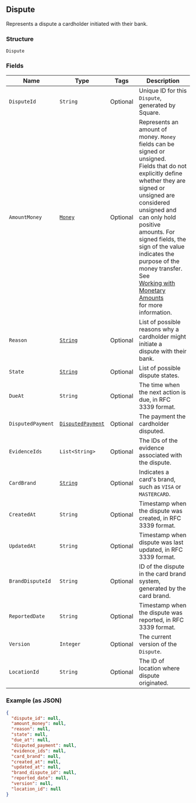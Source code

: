 ## Dispute

Represents a dispute a cardholder initiated with their bank.

### Structure

`Dispute`

### Fields

| Name | Type | Tags | Description |
|  --- | --- | --- | --- |
| `DisputeId` | `String` | Optional | Unique ID for this `Dispute`, generated by Square. |
| `AmountMoney` | [`Money`](/doc/models/money.md) | Optional | Represents an amount of money. `Money` fields can be signed or unsigned.<br>Fields that do not explicitly define whether they are signed or unsigned are<br>considered unsigned and can only hold positive amounts. For signed fields, the<br>sign of the value indicates the purpose of the money transfer. See<br>[Working with Monetary Amounts](https://developer.squareup.com/docs/build-basics/working-with-monetary-amounts)<br>for more information. |
| `Reason` | [`String`](/doc/models/dispute-reason.md) | Optional | List of possible reasons why a cardholder might initiate a<br>dispute with their bank. |
| `State` | [`String`](/doc/models/dispute-state.md) | Optional | List of possible dispute states. |
| `DueAt` | `String` | Optional | The time when the next action is due, in RFC 3339 format. |
| `DisputedPayment` | [`DisputedPayment`](/doc/models/disputed-payment.md) | Optional | The payment the cardholder disputed. |
| `EvidenceIds` | `List<String>` | Optional | The IDs of the evidence associated with the dispute. |
| `CardBrand` | [`String`](/doc/models/card-brand.md) | Optional | Indicates a card's brand, such as `VISA` or `MASTERCARD`. |
| `CreatedAt` | `String` | Optional | Timestamp when the dispute was created, in RFC 3339 format. |
| `UpdatedAt` | `String` | Optional | Timestamp when dispute was last updated, in RFC 3339 format. |
| `BrandDisputeId` | `String` | Optional | ID of the dispute in the card brand system, generated by the card brand. |
| `ReportedDate` | `String` | Optional | Timestamp when the dispute was reported, in RFC 3339 format. |
| `Version` | `Integer` | Optional | The current version of the `Dispute`. |
| `LocationId` | `String` | Optional | The ID of location where dispute originated. |

### Example (as JSON)

```json
{
  "dispute_id": null,
  "amount_money": null,
  "reason": null,
  "state": null,
  "due_at": null,
  "disputed_payment": null,
  "evidence_ids": null,
  "card_brand": null,
  "created_at": null,
  "updated_at": null,
  "brand_dispute_id": null,
  "reported_date": null,
  "version": null,
  "location_id": null
}
```

